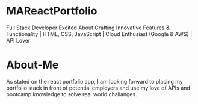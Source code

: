 # MAReactPortfolio
Full Stack Developer Excited About Crafting Innovative Features &amp; Functionality | HTML, CSS, JavaScript | Cloud Enthusiast (Google &amp; AWS) | API Lover

# About-Me
As stated on the react portfolio app, I am looking forward to placing my portfolio stack in front of potential employers and use my love of APIs and bootcamp knowledge to solve real world challanges.

